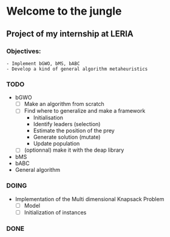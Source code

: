 # Welcome to the jungle
## Project of my internship at LERIA 

### Objectives: 
    - Implement bGWO, bMS, bABC 
    - Develop a kind of general algorithm metaheuristics

### TODO
- bGWO
  - [ ] Make an algorithm from scratch
  - [ ] Find where to generalize and make a framework
    - Initialisation
    - Identify leaders (selection)
    - Estimate the position of the prey 
    - Generate solution (mutate)
    - Update population
  - [ ] (optionnal) make it with the deap library
- bMS
- bABC
- General algorithm

### DOING
- Implementation of the Multi dimensional Knapsack Problem
  - [ ] Model
  - [ ] Initialization of instances

### DONE